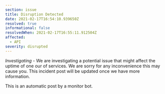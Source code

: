 ```yaml
---
section: issue
title: Disruption Detected
date: 2021-02-17T16:54:10.939650Z
resolved: true
informational: false
resolvedWhen: 2021-02-17T16:55:11.912504Z
affected:
  - API
severity: disrupted
---
```

*Investigating* - We are investigating a potential issue that might affect the uptime of one our of services. We are sorry for any inconvenience this may cause you. This incident post will be updated once we have more information.

This is an automatic post by a monitor bot.
        